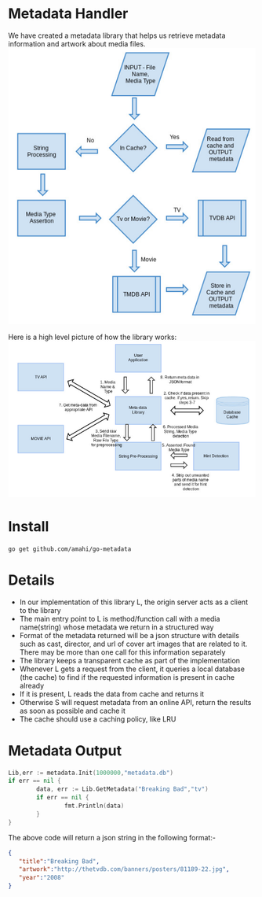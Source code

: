 Metadata Handler
==========
We have created a metadata library that helps us retrieve metadata information and artwork about media files.
![Metadata Flow](docs/img/metadata_flow.jpg)

Here is a high level picture of how the library works:
![Metadata Library Architecture](docs/img/metadata_server.jpg)



Install
=======
`go get github.com/amahi/go-metadata`

Details
=======
* In our implementation of this library L, the origin server acts as a client to the library
* The main entry point to L is method/function call with a media name(string) whose metadata we return in a structured way
* Format of the metadata returned will be a json structure with details such as cast, director, and url of cover art images that are related to it. There may be more than one call for this information separately
* The library keeps a transparent cache as part of the implementation
* Whenever L gets a request from the client, it queries a local database (the cache) to find if the requested information is present in cache already
* If it is present, L reads the data from cache and returns it
* Otherwise S will request metadata from an online API, return the results as soon as possible and cache it
* The cache should use a caching policy, like LRU

Metadata Output
============
```go
Lib,err := metadata.Init(1000000,"metadata.db")
if err == nil {
        data, err := Lib.GetMetadata("Breaking Bad","tv")
        if err == nil {
                fmt.Println(data)
        }
}
```

The above code will return a json string in the following format:-

```json
{
   "title":"Breaking Bad",
   "artwork":"http://thetvdb.com/banners/posters/81189-22.jpg",
   "year":"2008"
}
```
